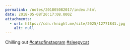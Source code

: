 ```yaml
---
permalink: /notes/201805082017/index.html
date: 2018-05-08T20:17:08.000Z
attachments:
  - url: https://cdn.rknight.me/site/2025/12771841.jpg
    alt: null
---
```


Chilling out <a href="https://pixelfed.social/discover/tags/catsofinstagram?src=hash" title="#catsofinstagram" class="u-url hashtag" rel="external nofollow noopener">#catsofinstagram</a> <a href="https://pixelfed.social/discover/tags/sleepycat?src=hash" title="#sleepycat" class="u-url hashtag" rel="external nofollow noopener">#sleepycat</a>
